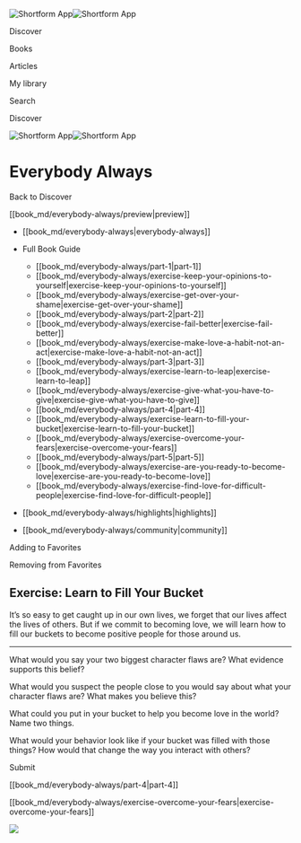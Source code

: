 ![Shortform App](/img/logo.36a2399e.svg)![Shortform App](/img/logo-dark.70c1b072.svg)

Discover

Books

Articles

My library

Search

Discover

![Shortform App](/img/logo.36a2399e.svg)![Shortform App](/img/logo-dark.70c1b072.svg)

# Everybody Always

Back to Discover

[[book_md/everybody-always/preview|preview]]

  * [[book_md/everybody-always|everybody-always]]
  * Full Book Guide

    * [[book_md/everybody-always/part-1|part-1]]
    * [[book_md/everybody-always/exercise-keep-your-opinions-to-yourself|exercise-keep-your-opinions-to-yourself]]
    * [[book_md/everybody-always/exercise-get-over-your-shame|exercise-get-over-your-shame]]
    * [[book_md/everybody-always/part-2|part-2]]
    * [[book_md/everybody-always/exercise-fail-better|exercise-fail-better]]
    * [[book_md/everybody-always/exercise-make-love-a-habit-not-an-act|exercise-make-love-a-habit-not-an-act]]
    * [[book_md/everybody-always/part-3|part-3]]
    * [[book_md/everybody-always/exercise-learn-to-leap|exercise-learn-to-leap]]
    * [[book_md/everybody-always/exercise-give-what-you-have-to-give|exercise-give-what-you-have-to-give]]
    * [[book_md/everybody-always/part-4|part-4]]
    * [[book_md/everybody-always/exercise-learn-to-fill-your-bucket|exercise-learn-to-fill-your-bucket]]
    * [[book_md/everybody-always/exercise-overcome-your-fears|exercise-overcome-your-fears]]
    * [[book_md/everybody-always/part-5|part-5]]
    * [[book_md/everybody-always/exercise-are-you-ready-to-become-love|exercise-are-you-ready-to-become-love]]
    * [[book_md/everybody-always/exercise-find-love-for-difficult-people|exercise-find-love-for-difficult-people]]
  * [[book_md/everybody-always/highlights|highlights]]
  * [[book_md/everybody-always/community|community]]



Adding to Favorites 

Removing from Favorites 

## Exercise: Learn to Fill Your Bucket

It’s so easy to get caught up in our own lives, we forget that our lives affect the lives of others. But if we commit to becoming love, we will learn how to fill our buckets to become positive people for those around us.

* * *

What would you say your two biggest character flaws are? What evidence supports this belief?

What would you suspect the people close to you would say about what your character flaws are? What makes you believe this?

What could you put in your bucket to help you become love in the world? Name two things.

What would your behavior look like if your bucket was filled with those things? How would that change the way you interact with others?

Submit 

[[book_md/everybody-always/part-4|part-4]]

[[book_md/everybody-always/exercise-overcome-your-fears|exercise-overcome-your-fears]]

![](https://bat.bing.com/action/0?ti=56018282&Ver=2&mid=855d2952-023c-4063-ba1c-1161226e6c22&sid=49fff5b0636c11eeb9c611038afc8668&vid=4a005010636c11ee80c703d4c4a7acd5&vids=0&msclkid=N&pi=0&lg=en-US&sw=800&sh=600&sc=24&nwd=1&tl=Shortform%20%7C%20Everybody%20Always&p=https%3A%2F%2Fwww.shortform.com%2Fapp%2Fbook%2Feverybody-always%2Fexercise-learn-to-fill-your-bucket&r=&lt=439&evt=pageLoad&sv=1&rn=774979)
